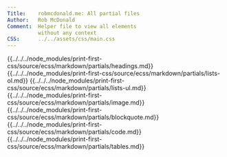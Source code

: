 ```yaml
---
Title:    robmcdonald.me: All partial files
Author:   Rob McDonald  
Comment:  Helper file to view all elements
          without any context
CSS:      ../../assets/css/main.css
---
```


{{../../../node_modules/print-first-css/source/ecss/markdown/partials/headings.md}}
{{../../../node_modules/print-first-css/source/ecss/markdown/partials/lists-ol.md}}
{{../../../node_modules/print-first-css/source/ecss/markdown/partials/lists-ul.md}}
{{../../../node_modules/print-first-css/source/ecss/markdown/partials/image.md}}
{{../../../node_modules/print-first-css/source/ecss/markdown/partials/blockquote.md}}
{{../../../node_modules/print-first-css/source/ecss/markdown/partials/code.md}}
{{../../../node_modules/print-first-css/source/ecss/markdown/partials/tables.md}}
